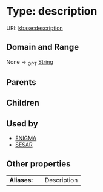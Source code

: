 
# Type: description




URI: [kbase:description](http://kbase.us/description)


## Domain and Range

None ->  <sub>OPT</sub> [String](types/String.md)

## Parents


## Children


## Used by

 * [ENIGMA](ENIGMA.md)
 * [SESAR](SESAR.md)

## Other properties

|  |  |  |
| --- | --- | --- |
| **Aliases:** | | Description |

